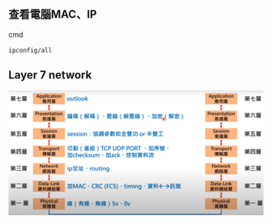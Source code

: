 ## 查看電腦MAC、IP

cmd
 ```(cmd)
ipconfig/all
```

## Layer 7 network

![Layer 7 network](../../images/Layer7.png)